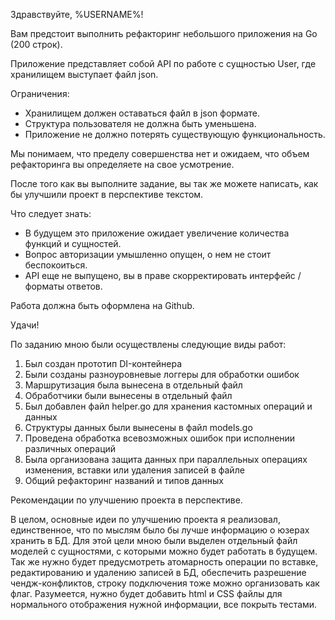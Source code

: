 Здравствуйте, %USERNAME%!

Вам предстоит выполнить рефакторинг небольшого приложения на Go (200 строк).

Приложение представляет собой API по работе с сущностью User, где хранилищем выступает файл json.

Ограничения:
- Хранилищем должен оставаться файл в json формате.
- Структура пользователя не должна быть уменьшена.
- Приложение не должно потерять существующую функциональность. 

Мы понимаем, что пределу совершенства нет и ожидаем, что объем рефакторинга вы определяете на свое усмотрение.  

После того как вы выполните задание, вы так же можете написать, как бы улучшили проект в перспективе текстом.

Что следует знать:
- В будущем это приложение ожидает увеличение количества функций и сущностей. 
- Вопрос авторизации умышленно опущен, о нем не стоит беспокоиться.
- API еще не выпущено, вы в праве скорректировать интерфейс / форматы ответов.

Работа должна быть оформлена на Github.

Удачи!

По заданию мною были осуществлены следующие виды работ: 
1. Был создан прототип DI-контейнера 
2. Были созданы разноуровневые логгеры для обработки ошибок
3. Маршрутизация была вынесена в отдельный файл 
4. Обработчики были вынесены в отдельный файл 
5. Был добавлен файл helper.go для хранения кастомных операций и данных 
6. Структуры данных были вынесены в файл models.go
7. Проведена обработка всевозможных ошибок при исполнении различных операций 
8. Была организована защита данных при параллельных операциях изменения, вставки или удаления записей в файле
9. Общий рефакторинг названий и типов данных 


Рекомендации по улучшению проекта в перспективе.

В целом, основные идеи по улучшению проекта я реализовал, единственное, что по мыслям было бы лучше информацию о юзерах хранить в БД. 
Для этой цели мною были выделен отдельный файл моделей с сущностями, с которыми можно будет работать в будущем. Так же нужно будет предусмотреть атомарность операции по вставке, редактированию и удалению записей в БД, обеспечить разрешение чендж-конфликтов, строку подключения тоже можно организовать как флаг.
Разумеется, нужно будет добавить html и CSS файлы для нормального отображения нужной информации, все покрыть тестами.

